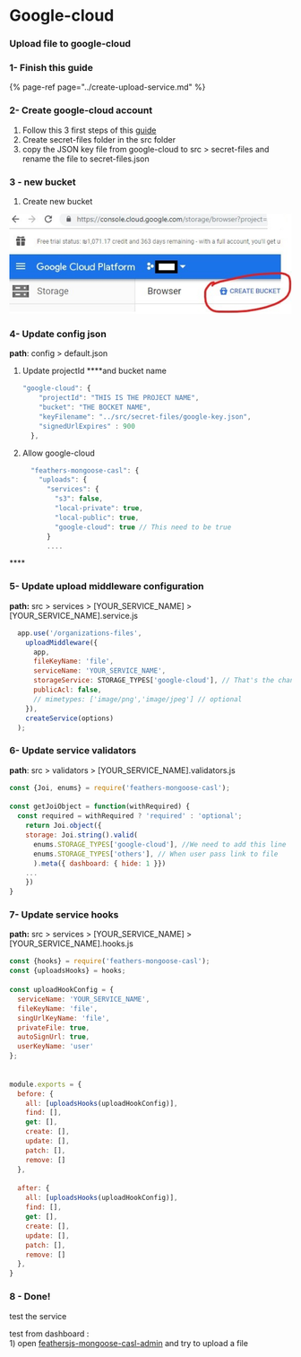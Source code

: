# Google-cloud

### Upload file to google-cloud 

###  1- Finish this guide

{% page-ref page="../create-upload-service.md" %}

### 

### 2- Create google-cloud account

1. Follow this 3 first steps of this [guide](%20https://medium.com/@iwozzy/easily-host-images-with-node-and-google-cloud-storage-29fb14e2cdb8)
2. Create secret-files folder  in the src folder
3. copy the JSON key  file from google-cloud to src &gt; secret-files and rename the file to secret-files.json

### 

### 3 - new bucket

1.  Create new bucket  


   ![](../../../../.gitbook/assets/google-cloud-bucket%20%281%29.jpg)

### 

### 4- Update config json

**path**: config &gt; default.json  


1. Update projectId ****and bucket name  


   ```javascript
   "google-cloud": {
       "projectId": "THIS IS THE PROJECT NAME",
       "bucket": "THE BOCKET NAME",
       "keyFilename": "../src/secret-files/google-key.json",
       "signedUrlExpires" : 900
     },
   ```

2. Allow google-cloud  


   ```javascript
     "feathers-mongoose-casl": {
       "uploads": {
         "services": {
           "s3": false,
           "local-private": true,
           "local-public": true,
           "google-cloud": true // This need to be true
         }
         ....
   ```

\*\*\*\*

### **5- Update upload middleware configuration**

**path:** src &gt; services &gt; \[YOUR\_SERVICE\_NAME\] &gt; \[YOUR\_SERVICE\_NAME\].service.js

```javascript
  app.use('/organizations-files',
    uploadMiddleware({
      app,
      fileKeyName: 'file',
      serviceName: 'YOUR_SERVICE_NAME',
      storageService: STORAGE_TYPES['google-cloud'], // That's the change we made
      publicAcl: false,
      // mimetypes: ['image/png','image/jpeg'] // optional
    }),
    createService(options)
  );
```



### 6- Update service validators

**path**: src &gt; validators &gt;  \[YOUR\_SERVICE\_NAME\].validators.js

```javascript
const {Joi, enums} = require('feathers-mongoose-casl');

const getJoiObject = function(withRequired) {
  const required = withRequired ? 'required' : 'optional';
    return Joi.object({
    storage: Joi.string().valid(
      enums.STORAGE_TYPES['google-cloud'], //We need to add this line
      enums.STORAGE_TYPES['others'], // When user pass link to file
      ).meta({ dashboard: { hide: 1 }})
    ...
    })
}
```

#### 

### 7- Update service hooks

**path:** src &gt; services &gt; \[YOUR\_SERVICE\_NAME\] &gt; \[YOUR\_SERVICE\_NAME\].hooks.js

```javascript
const {hooks} = require('feathers-mongoose-casl');
const {uploadsHooks} = hooks;

const uploadHookConfig = {
  serviceName: 'YOUR_SERVICE_NAME',
  fileKeyName: 'file',
  singUrlKeyName: 'file',
  privateFile: true,
  autoSignUrl: true,
  userKeyName: 'user'
};


module.exports = {
  before: {
    all: [uploadsHooks(uploadHookConfig)],
    find: [],
    get: [],
    create: [],
    update: [],
    patch: [],
    remove: []
  },

  after: {
    all: [uploadsHooks(uploadHookConfig)],
    find: [],
    get: [],
    create: [],
    update: [],
    patch: [],
    remove: []
  },
}
```

### 8 - Done!

test the service

test from dashboard :  
1\) open [feathersjs-mongoose-casl-admin](../../../start-new-project-1/install-feathers-mongoose-casl.md) and try to upload a file


